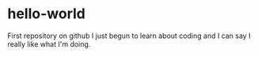 # hello-world
First repository on github
I just begun to learn about coding and I can say I really like what I'm doing.

